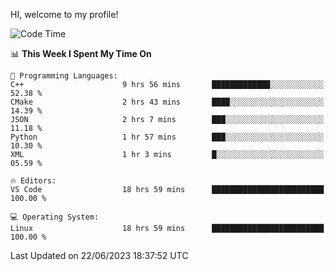 HI, welcome to my profile!
<!--START_SECTION:waka-->
![Code Time](http://img.shields.io/badge/Code%20Time-880%20hrs%2027%20mins-blue)

📊 **This Week I Spent My Time On** 

```text
💬 Programming Languages: 
C++                      9 hrs 56 mins       █████████████░░░░░░░░░░░░   52.38 % 
CMake                    2 hrs 43 mins       ████░░░░░░░░░░░░░░░░░░░░░   14.39 % 
JSON                     2 hrs 7 mins        ███░░░░░░░░░░░░░░░░░░░░░░   11.18 % 
Python                   1 hr 57 mins        ███░░░░░░░░░░░░░░░░░░░░░░   10.30 % 
XML                      1 hr 3 mins         █░░░░░░░░░░░░░░░░░░░░░░░░   05.59 % 

🔥 Editors: 
VS Code                  18 hrs 59 mins      █████████████████████████   100.00 % 

💻 Operating System: 
Linux                    18 hrs 59 mins      █████████████████████████   100.00 % 
```


 Last Updated on 22/06/2023 18:37:52 UTC
<!--END_SECTION:waka-->
